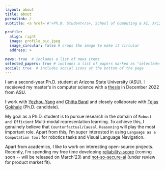 ```yaml
---
layout: about
title: about
permalink: /
subtitle: <a href='#'>Ph.D. Student</a>, School of Computing & AI, Arizona State University.

profile:
  align: right
  image: profile_pic.jpeg
  image_circular: false # crops the image to make it circular
  address: >

news: true  # includes a list of news items
selected_papers: true # includes a list of papers marked as "selected={true}"
social: true  # includes social icons at the bottom of the page
---
```


I am a second-year Ph.D. student at Arizona State University (ASU). I receieved my master's in computer science with a [thesis](https://www.proquest.com/openview/a3e03e583ae1ebb3be1004f80efc1261/1?pq-origsite=gscholar&cbl=18750&diss=y) in December 2022 from ASU.

<!-- I am a second year PhD student at Arizona State University (ASU). I will be receiving my masters in computer science with thesis in December, 2022 from ASU. I will be `continuing my ongoing research work as a part of my graduate studies`.  -->


I work with [Yezhou Yang](https://yezhouyang.engineering.asu.edu) and [Chitta Baral](https://cogintlab-asu.github.io/) and closely collaborate with [Tejas Gokhale](https://www.tejasgokhale.com) (Ph.D. candidate).  

My goal as a Ph.D. student is to pursue research in the domain of `Robust and Efficient` Multi-modal representation learning. To achieve this, I genuinely believe that `Counterfactual/Causal Reasoning` will play the most important role. Apart from this, I’m super interested in using `Language as a Computation tool` for robotics tasks and Visual Language Navigation.

Apart from academics, I like to work on interesting open-source projects. Recently, I'm spending my free time developing [reliability-score](https://github.com/Maitreyapatel/reliability-score) (coming soon -- will be released on March'23) and [not-so-secure-ai](https://github.com/Maitreyapatel/not-so-secure-ai) (under review for product market fit). 


<!-- My goal as a PhD student is to persue the research in the domain of `Robust and Efficient` Multi-modal representation learning. To acheive this, I truly believe that `Counterfactual/Causal Reasoning` will play the msot important role. Apart from this, I'm super interested in using `Language as a Computation tool` for robotics tasks and Visual Language Navigation. -->

<!-- Write your biography here. Tell the world about yourself. Link to your favorite [subreddit](http://reddit.com). You can put a picture in, too. The code is already in, just name your picture `prof_pic.jpg` and put it in the `img/` folder.

Put your address / P.O. box / other info right below your picture. You can also disable any these elements by editing `profile` property of the YAML header of your `_pages/about.md`. Edit `_bibliography/papers.bib` and Jekyll will render your [publications page](/al-folio/publications/) automatically.

Link to your social media connections, too. This theme is set up to use [Font Awesome icons](http://fortawesome.github.io/Font-Awesome/) and [Academicons](https://jpswalsh.github.io/academicons/), like the ones below. Add your Facebook, Twitter, LinkedIn, Google Scholar, or just disable all of them. -->
